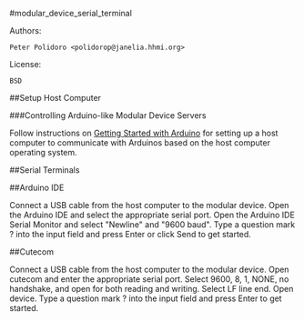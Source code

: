 #modular_device_serial_terminal

Authors:

    Peter Polidoro <polidorop@janelia.hhmi.org>

License:

    BSD

##Setup Host Computer

###Controlling Arduino-like Modular Device Servers

Follow instructions on
[Getting Started with Arduino](https://www.arduino.cc/en/Guide/HomePage)
for setting up a host computer to communicate with Arduinos based on
the host computer operating system.

##Serial Terminals

##Arduino IDE

Connect a USB cable from the host computer to the modular device. Open
the Arduino IDE and select the appropriate serial port. Open the
Arduino IDE Serial Monitor and select "Newline" and "9600 baud". Type
a question mark ? into the input field and press Enter or click Send
to get started.

##Cutecom

Connect a USB cable from the host computer to the modular device. Open
cutecom and enter the appropriate serial port. Select 9600, 8, 1,
NONE, no handshake, and open for both reading and writing. Select LF
line end. Open device. Type a question mark ? into the input field
and press Enter to get started.

